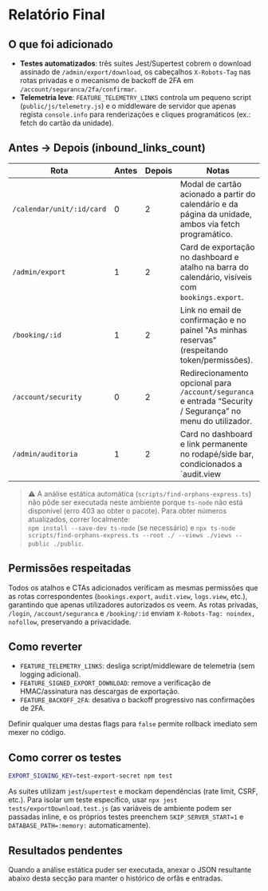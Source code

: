# Relatório Final

## O que foi adicionado
- **Testes automatizados**: três suites Jest/Supertest cobrem o download assinado de `/admin/export/download`, os cabeçalhos `X-Robots-Tag` nas rotas privadas e o mecanismo de backoff de 2FA em `/account/seguranca/2fa/confirmar`.
- **Telemetria leve**: `FEATURE_TELEMETRY_LINKS` controla um pequeno script (`public/js/telemetry.js`) e o middleware de servidor que apenas regista `console.info` para renderizações e cliques programáticos (ex.: fetch do cartão da unidade).

## Antes → Depois (inbound_links_count)
| Rota | Antes | Depois | Notas |
| --- | --- | --- | --- |
| `/calendar/unit/:id/card` | 0 | 2 | Modal de cartão acionado a partir do calendário e da página da unidade, ambos via fetch programático. |
| `/admin/export` | 1 | 2 | Card de exportação no dashboard e atalho na barra do calendário, visíveis com `bookings.export`. |
| `/booking/:id` | 1 | 2 | Link no email de confirmação e no painel "As minhas reservas" (respeitando token/permissões). |
| `/account/security` | 0 | 2 | Redirecionamento opcional para `/account/seguranca` e entrada “Security / Segurança” no menu do utilizador. |
| `/admin/auditoria` | 1 | 2 | Card no dashboard e link permanente no rodapé/side bar, condicionados a `audit.view || logs.view`. |

> ⚠️ A análise estática automática (`scripts/find-orphans-express.ts`) não pôde ser executada neste ambiente porque `ts-node` não está disponível (erro 403 ao obter o pacote). Para obter números atualizados, correr localmente:  
> `npm install --save-dev ts-node` (se necessário) e `npx ts-node scripts/find-orphans-express.ts --root ./ --views ./views --public ./public`.

## Permissões respeitadas
Todos os atalhos e CTAs adicionados verificam as mesmas permissões que as rotas correspondentes (`bookings.export`, `audit.view`, `logs.view`, etc.), garantindo que apenas utilizadores autorizados os veem. As rotas privadas, `/login`, `/account/seguranca` e `/booking/:id` enviam `X-Robots-Tag: noindex, nofollow`, preservando a privacidade.

## Como reverter
- `FEATURE_TELEMETRY_LINKS`: desliga script/middleware de telemetria (sem logging adicional).
- `FEATURE_SIGNED_EXPORT_DOWNLOAD`: remove a verificação de HMAC/assinatura nas descargas de exportação.
- `FEATURE_BACKOFF_2FA`: desativa o backoff progressivo nas confirmações de 2FA.

Definir qualquer uma destas flags para `false` permite rollback imediato sem mexer no código.

## Como correr os testes
```bash
EXPORT_SIGNING_KEY=test-export-secret npm test
```
As suites utilizam `jest`/`supertest` e mockam dependências (rate limit, CSRF, etc.). Para isolar um teste específico, usar `npx jest tests/exportDownload.test.js` (as variáveis de ambiente podem ser passadas inline, e os próprios testes preenchem `SKIP_SERVER_START=1` e `DATABASE_PATH=:memory:` automaticamente).

## Resultados pendentes
Quando a análise estática puder ser executada, anexar o JSON resultante abaixo desta secção para manter o histórico de orfãs e entradas.

